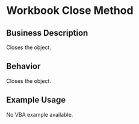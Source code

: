 # Workbook Close Method

## Business Description
Closes the object.

## Behavior
Closes the object.

## Example Usage
No VBA example available.